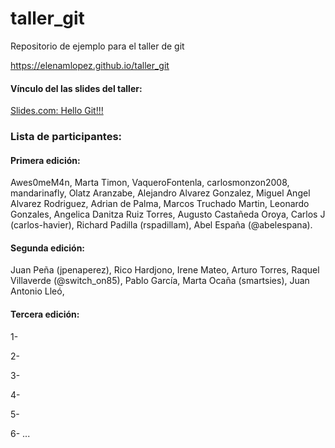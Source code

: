 # taller_git
Repositorio de ejemplo para el taller de git

 https://elenamlopez.github.io/taller_git

#### Vínculo del las slides del taller:
[Slides.com: Hello Git!!!](https://slides.com/elenam-lopez/no-liarla-parda-con-git-x-2)


### Lista de participantes:
#### Primera edición:

Awes0meM4n,
Marta Timon,
VaqueroFontenla,
carlosmonzon2008,
mandarinafly,
Olatz Aranzabe,
Alejandro Alvarez Gonzalez,
Miguel Angel Alvarez Rodriguez,
Adrian de Palma,
Marcos Truchado Martin,
Leonardo Gonzales,
Angelica Danitza Ruiz Torres,
Augusto Castañeda Oroya,
Carlos J (carlos-havier),
Richard Padilla (rspadillam),
Abel España (@abelespana).


#### Segunda edición:
Juan Peña (jpenaperez),
Rico Hardjono,
Irene Mateo,
Arturo Torres,
Raquel Villaverde (@switch_on85),
Pablo García,
Marta Ocaña (smartsies),
Juan Antonio Lleó,

#### Tercera edición:
1- 

2-

3-

4-

5-

6-
...
